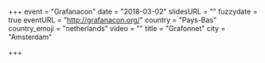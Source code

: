 +++
event = "Grafanacon"
date = "2018-03-02"
slidesURL = ""
fuzzydate = true
eventURL = "http://grafanacon.org/"
country = "Pays-Bas"
country_emoji = "netherlands"
video = ""
title = "Grafonnet"
city = "Amsterdam"

+++

